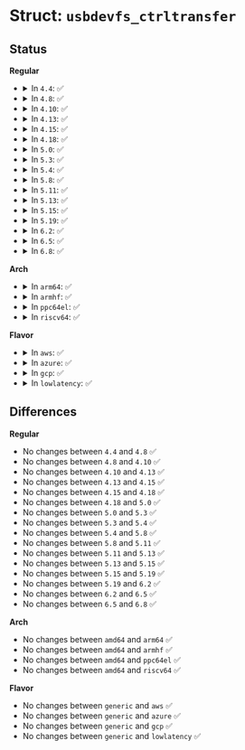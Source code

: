 # Struct: <code>usbdevfs_ctrltransfer</code>

## Status
<b>Regular</b>
<ul>
<li>
<details>
<summary>In <code>4.4</code>: ✅</summary>

```c
struct usbdevfs_ctrltransfer {
    __u8 bRequestType;
    __u8 bRequest;
    __u16 wValue;
    __u16 wIndex;
    __u16 wLength;
    __u32 timeout;
    void *data;
};
```
</details>
</li>
<li>
<details>
<summary>In <code>4.8</code>: ✅</summary>

```c
struct usbdevfs_ctrltransfer {
    __u8 bRequestType;
    __u8 bRequest;
    __u16 wValue;
    __u16 wIndex;
    __u16 wLength;
    __u32 timeout;
    void *data;
};
```
</details>
</li>
<li>
<details>
<summary>In <code>4.10</code>: ✅</summary>

```c
struct usbdevfs_ctrltransfer {
    __u8 bRequestType;
    __u8 bRequest;
    __u16 wValue;
    __u16 wIndex;
    __u16 wLength;
    __u32 timeout;
    void *data;
};
```
</details>
</li>
<li>
<details>
<summary>In <code>4.13</code>: ✅</summary>

```c
struct usbdevfs_ctrltransfer {
    __u8 bRequestType;
    __u8 bRequest;
    __u16 wValue;
    __u16 wIndex;
    __u16 wLength;
    __u32 timeout;
    void *data;
};
```
</details>
</li>
<li>
<details>
<summary>In <code>4.15</code>: ✅</summary>

```c
struct usbdevfs_ctrltransfer {
    __u8 bRequestType;
    __u8 bRequest;
    __u16 wValue;
    __u16 wIndex;
    __u16 wLength;
    __u32 timeout;
    void *data;
};
```
</details>
</li>
<li>
<details>
<summary>In <code>4.18</code>: ✅</summary>

```c
struct usbdevfs_ctrltransfer {
    __u8 bRequestType;
    __u8 bRequest;
    __u16 wValue;
    __u16 wIndex;
    __u16 wLength;
    __u32 timeout;
    void *data;
};
```
</details>
</li>
<li>
<details>
<summary>In <code>5.0</code>: ✅</summary>

```c
struct usbdevfs_ctrltransfer {
    __u8 bRequestType;
    __u8 bRequest;
    __u16 wValue;
    __u16 wIndex;
    __u16 wLength;
    __u32 timeout;
    void *data;
};
```
</details>
</li>
<li>
<details>
<summary>In <code>5.3</code>: ✅</summary>

```c
struct usbdevfs_ctrltransfer {
    __u8 bRequestType;
    __u8 bRequest;
    __u16 wValue;
    __u16 wIndex;
    __u16 wLength;
    __u32 timeout;
    void *data;
};
```
</details>
</li>
<li>
<details>
<summary>In <code>5.4</code>: ✅</summary>

```c
struct usbdevfs_ctrltransfer {
    __u8 bRequestType;
    __u8 bRequest;
    __u16 wValue;
    __u16 wIndex;
    __u16 wLength;
    __u32 timeout;
    void *data;
};
```
</details>
</li>
<li>
<details>
<summary>In <code>5.8</code>: ✅</summary>

```c
struct usbdevfs_ctrltransfer {
    __u8 bRequestType;
    __u8 bRequest;
    __u16 wValue;
    __u16 wIndex;
    __u16 wLength;
    __u32 timeout;
    void *data;
};
```
</details>
</li>
<li>
<details>
<summary>In <code>5.11</code>: ✅</summary>

```c
struct usbdevfs_ctrltransfer {
    __u8 bRequestType;
    __u8 bRequest;
    __u16 wValue;
    __u16 wIndex;
    __u16 wLength;
    __u32 timeout;
    void *data;
};
```
</details>
</li>
<li>
<details>
<summary>In <code>5.13</code>: ✅</summary>

```c
struct usbdevfs_ctrltransfer {
    __u8 bRequestType;
    __u8 bRequest;
    __u16 wValue;
    __u16 wIndex;
    __u16 wLength;
    __u32 timeout;
    void *data;
};
```
</details>
</li>
<li>
<details>
<summary>In <code>5.15</code>: ✅</summary>

```c
struct usbdevfs_ctrltransfer {
    __u8 bRequestType;
    __u8 bRequest;
    __u16 wValue;
    __u16 wIndex;
    __u16 wLength;
    __u32 timeout;
    void *data;
};
```
</details>
</li>
<li>
<details>
<summary>In <code>5.19</code>: ✅</summary>

```c
struct usbdevfs_ctrltransfer {
    __u8 bRequestType;
    __u8 bRequest;
    __u16 wValue;
    __u16 wIndex;
    __u16 wLength;
    __u32 timeout;
    void *data;
};
```
</details>
</li>
<li>
<details>
<summary>In <code>6.2</code>: ✅</summary>

```c
struct usbdevfs_ctrltransfer {
    __u8 bRequestType;
    __u8 bRequest;
    __u16 wValue;
    __u16 wIndex;
    __u16 wLength;
    __u32 timeout;
    void *data;
};
```
</details>
</li>
<li>
<details>
<summary>In <code>6.5</code>: ✅</summary>

```c
struct usbdevfs_ctrltransfer {
    __u8 bRequestType;
    __u8 bRequest;
    __u16 wValue;
    __u16 wIndex;
    __u16 wLength;
    __u32 timeout;
    void *data;
};
```
</details>
</li>
<li>
<details>
<summary>In <code>6.8</code>: ✅</summary>

```c
struct usbdevfs_ctrltransfer {
    __u8 bRequestType;
    __u8 bRequest;
    __u16 wValue;
    __u16 wIndex;
    __u16 wLength;
    __u32 timeout;
    void *data;
};
```
</details>
</li>
</ul>
<b>Arch</b>
<ul>
<li>
<details>
<summary>In <code>arm64</code>: ✅</summary>

```c
struct usbdevfs_ctrltransfer {
    __u8 bRequestType;
    __u8 bRequest;
    __u16 wValue;
    __u16 wIndex;
    __u16 wLength;
    __u32 timeout;
    void *data;
};
```
</details>
</li>
<li>
<details>
<summary>In <code>armhf</code>: ✅</summary>

```c
struct usbdevfs_ctrltransfer {
    __u8 bRequestType;
    __u8 bRequest;
    __u16 wValue;
    __u16 wIndex;
    __u16 wLength;
    __u32 timeout;
    void *data;
};
```
</details>
</li>
<li>
<details>
<summary>In <code>ppc64el</code>: ✅</summary>

```c
struct usbdevfs_ctrltransfer {
    __u8 bRequestType;
    __u8 bRequest;
    __u16 wValue;
    __u16 wIndex;
    __u16 wLength;
    __u32 timeout;
    void *data;
};
```
</details>
</li>
<li>
<details>
<summary>In <code>riscv64</code>: ✅</summary>

```c
struct usbdevfs_ctrltransfer {
    __u8 bRequestType;
    __u8 bRequest;
    __u16 wValue;
    __u16 wIndex;
    __u16 wLength;
    __u32 timeout;
    void *data;
};
```
</details>
</li>
</ul>
<b>Flavor</b>
<ul>
<li>
<details>
<summary>In <code>aws</code>: ✅</summary>

```c
struct usbdevfs_ctrltransfer {
    __u8 bRequestType;
    __u8 bRequest;
    __u16 wValue;
    __u16 wIndex;
    __u16 wLength;
    __u32 timeout;
    void *data;
};
```
</details>
</li>
<li>
<details>
<summary>In <code>azure</code>: ✅</summary>

```c
struct usbdevfs_ctrltransfer {
    __u8 bRequestType;
    __u8 bRequest;
    __u16 wValue;
    __u16 wIndex;
    __u16 wLength;
    __u32 timeout;
    void *data;
};
```
</details>
</li>
<li>
<details>
<summary>In <code>gcp</code>: ✅</summary>

```c
struct usbdevfs_ctrltransfer {
    __u8 bRequestType;
    __u8 bRequest;
    __u16 wValue;
    __u16 wIndex;
    __u16 wLength;
    __u32 timeout;
    void *data;
};
```
</details>
</li>
<li>
<details>
<summary>In <code>lowlatency</code>: ✅</summary>

```c
struct usbdevfs_ctrltransfer {
    __u8 bRequestType;
    __u8 bRequest;
    __u16 wValue;
    __u16 wIndex;
    __u16 wLength;
    __u32 timeout;
    void *data;
};
```
</details>
</li>
</ul>

## Differences
<b>Regular</b>
<ul>
<li>
No changes between <code>4.4</code> and <code>4.8</code> ✅
</li>
<li>
No changes between <code>4.8</code> and <code>4.10</code> ✅
</li>
<li>
No changes between <code>4.10</code> and <code>4.13</code> ✅
</li>
<li>
No changes between <code>4.13</code> and <code>4.15</code> ✅
</li>
<li>
No changes between <code>4.15</code> and <code>4.18</code> ✅
</li>
<li>
No changes between <code>4.18</code> and <code>5.0</code> ✅
</li>
<li>
No changes between <code>5.0</code> and <code>5.3</code> ✅
</li>
<li>
No changes between <code>5.3</code> and <code>5.4</code> ✅
</li>
<li>
No changes between <code>5.4</code> and <code>5.8</code> ✅
</li>
<li>
No changes between <code>5.8</code> and <code>5.11</code> ✅
</li>
<li>
No changes between <code>5.11</code> and <code>5.13</code> ✅
</li>
<li>
No changes between <code>5.13</code> and <code>5.15</code> ✅
</li>
<li>
No changes between <code>5.15</code> and <code>5.19</code> ✅
</li>
<li>
No changes between <code>5.19</code> and <code>6.2</code> ✅
</li>
<li>
No changes between <code>6.2</code> and <code>6.5</code> ✅
</li>
<li>
No changes between <code>6.5</code> and <code>6.8</code> ✅
</li>
</ul>
<b>Arch</b>
<ul>
<li>
No changes between <code>amd64</code> and <code>arm64</code> ✅
</li>
<li>
No changes between <code>amd64</code> and <code>armhf</code> ✅
</li>
<li>
No changes between <code>amd64</code> and <code>ppc64el</code> ✅
</li>
<li>
No changes between <code>amd64</code> and <code>riscv64</code> ✅
</li>
</ul>
<b>Flavor</b>
<ul>
<li>
No changes between <code>generic</code> and <code>aws</code> ✅
</li>
<li>
No changes between <code>generic</code> and <code>azure</code> ✅
</li>
<li>
No changes between <code>generic</code> and <code>gcp</code> ✅
</li>
<li>
No changes between <code>generic</code> and <code>lowlatency</code> ✅
</li>
</ul>
